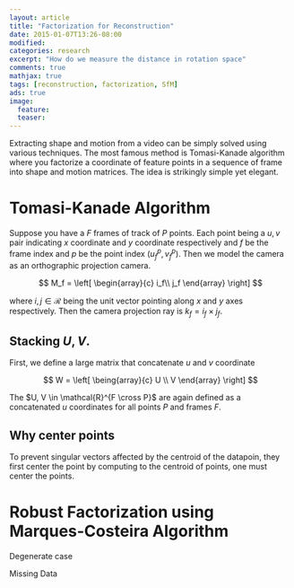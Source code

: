 ```yaml
---
layout: article
title: "Factorization for Reconstruction"
date: 2015-01-07T13:26-08:00
modified:
categories: research
excerpt: "How do we measure the distance in rotation space"
comments: true
mathjax: true
tags: [reconstruction, factorization, SfM]
ads: true
image:
  feature:
  teaser:
---
```


Extracting shape and motion from a video can be simply solved using various techniques. The most famous method is Tomasi-Kanade algorithm where you factorize a coordinate of feature points in a sequence of frame into shape and motion matrices. The idea is strikingly simple yet elegant.


# Tomasi-Kanade Algorithm

Suppose you have a $F$ frames of track of $P$ points. Each point being a $u,v$ pair indicating $x$ coordinate and $y$ coordinate respectively and $f$ be the frame index and $p$ be the point index $(u_f^p, v_f^p)$. Then we model the camera as an orthographic projection camera.

$$
M_f = 
\left[
\begin{array}{c}
i_f\\
j_f
\end{array}
\right]
$$

where $i,j \in \mathcal{R}$ being the unit vector pointing along $x$ and $y$ axes respectively. Then the camera projection ray is $k_f = i_f \times j_f$.


## Stacking $U,V$.

First, we define a large matrix that concatenate $u$ and $v$ coordinate

$$
W =
\left[
\being{array}{c}
U \\
V
\end{array}
\right]
$$

The $U, V \in \mathcal{R}^{F \cross P}$ are again defined as a concatenated $u$ coordinates for all points $P$ and frames $F$.

## Why center points

To prevent singular vectors affected by the centroid of the datapoin, they first center the point by computing  to  the centroid of points, one must center the points.


# Robust Factorization using Marques-Costeira Algorithm

Degenerate case

Missing Data


